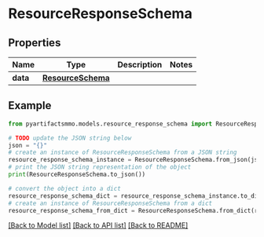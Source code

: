# ResourceResponseSchema


## Properties

Name | Type | Description | Notes
------------ | ------------- | ------------- | -------------
**data** | [**ResourceSchema**](ResourceSchema.md) |  | 

## Example

```python
from pyartifactsmmo.models.resource_response_schema import ResourceResponseSchema

# TODO update the JSON string below
json = "{}"
# create an instance of ResourceResponseSchema from a JSON string
resource_response_schema_instance = ResourceResponseSchema.from_json(json)
# print the JSON string representation of the object
print(ResourceResponseSchema.to_json())

# convert the object into a dict
resource_response_schema_dict = resource_response_schema_instance.to_dict()
# create an instance of ResourceResponseSchema from a dict
resource_response_schema_from_dict = ResourceResponseSchema.from_dict(resource_response_schema_dict)
```
[[Back to Model list]](../README.md#documentation-for-models) [[Back to API list]](../README.md#documentation-for-api-endpoints) [[Back to README]](../README.md)


